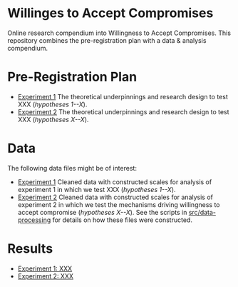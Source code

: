 # Willinges to Accept Compromises
Online research compendium into Willingness to Accept Compromises. This repository combines the pre-registration plan with a data &amp; analysis compendium.

# Pre-Registration Plan
* [Experiment 1](src/pre-analysis-plan/experiment1.md) The theoretical underpinnings and research design to test XXX (_hypotheses 1--X_).
* [Experiment 2](src/pre-analysis-plan/experiment2.md) The theoretical underpinnings and research design to test XXX (_hypotheses X--X_).

# Data
The following data files might be of interest:

* [Experiment 1](data/intermediate/cleaned_experiment1.csv) Cleaned data with constructed scales for analysis of experiment 1 in which we test XXX (_hypotheses 1--X_).
* [Experiment 2](data/intermediate/cleaned_experiment2.csv) Cleaned data with constructed scales for analysis of experiment 2 in which we test the mechanisms driving willingness to accept compromise (_hypotheses X--X_).
See the scripts in [src/data-processing](src/data-processing) for details on how these files were constructed.

# Results
* [Experiment 1: XXX](src/analysis/experiment1.md)
* [Experiment 2: XXX](src/analysis/experiment2.md)